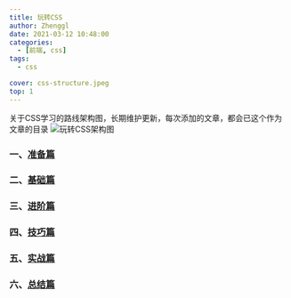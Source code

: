 ```yaml
---
title: 玩转CSS
author: Zhenggl
date: 2021-03-12 10:48:00
categories:
  - [前端, css]
tags:
  - css

cover: css-structure.jpeg
top: 1
---
```



关于CSS学习的路线架构图，长期维护更新，每次添加的文章，都会已这个作为文章的目录
![玩转CSS架构图](playCSS.png)


### 一、[准备篇]()
### 二、[基础篇]()
### 三、[进阶篇]()
### 四、[技巧篇]()
### 五、[实战篇]()
### 六、[总结篇]()
